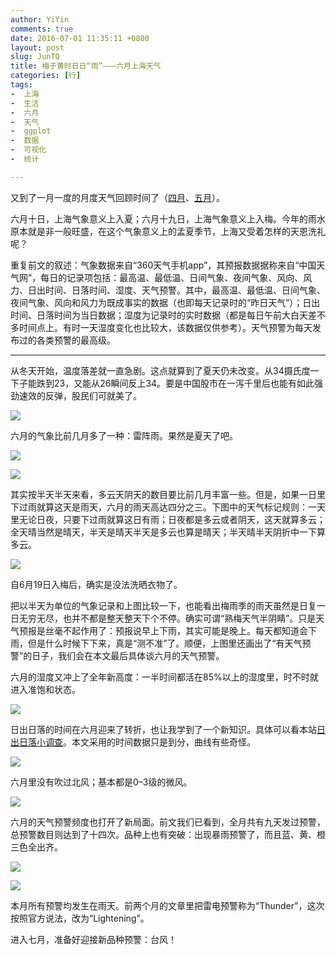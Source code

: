 ```yaml
---
author: YiYin
comments: true
date: 2016-07-01 11:35:11 +0800
layout: post
slug: JunTQ
title: 梅子黄时日日“雨”———六月上海天气
categories: [行]
tags:
-  上海
-  生活
-  六月
-  天气
-  ggplot
-  数据
-  可视化
-  统计

---
```


又到了一月一度的月度天气回顾时间了（<a href="http://whyhow.github.io/2016/05/01/aprtq.html">四月</a>、<a href="http://www.whyhow.io/2016/06/01/aprtq.html">五月</a>）。

六月十日，上海气象意义上入夏；六月十九日，上海气象意义上入梅。今年的雨水原本就是非一般旺盛，在这个气象意义上的孟夏季节，上海又受着怎样的天恩洗礼呢？

重复前文的叙述：气象数据来自“360天气手机app”，其预报数据据称来自“中国天气网”，每日的记录项包括：最高温、最低温、日间气象、夜间气象、风向、风力、日出时间、日落时间、湿度、天气预警。其中，最高温、最低温、日间气象、夜间气象、风向和风力为既成事实的数据（也即每天记录时的“昨日天气”）；日出时间、日落时间为当日数据；湿度为记录时的实时数据（都是每日午前大白天差不多时间点上。有时一天湿度变化也比较大，该数据仅供参考）。天气预警为每天发布过的各类预警的最高级。

<hr/>

从冬天开始，温度落差就一直急剧。这点就算到了夏天仍未改变。从34摄氏度一下子能跌到23，又能从26瞬间反上34。要是中国股市在一泻千里后也能有如此强劲速效的反弹，股民们可就美了。

![](/public/images/Jun/ondo.png)

六月的气象比前几月多了一种：雷阵雨。果然是夏天了吧。

![](/public/images/Jun/tenkou.png)

![](/public/images/Jun/tenkou2.png)

其实按半天半天来看，多云天阴天的数目要比前几月丰富一些。但是，如果一日里下过雨就算这天是雨天，六月的雨天高达四分之三。下图中的天气标记规则：一天里无论日夜，只要下过雨就算这日有雨；日夜都是多云或者阴天，这天就算多云；全天晴当然是晴天，半天是晴天半天是多云也算是晴天；半天晴半天阴折中一下算多云。

![](/public/images/Jun/tenkouall.png)

自6月19日入梅后，确实是没法洗晒衣物了。

把以半天为单位的气象记录和上图比较一下，也能看出梅雨季的雨天虽然是日复一日无穷无尽，也并不都是整天整天下个不停。确实可谓“熟梅天气半阴睛”。只是天气预报是丝毫不起作用了：预报说早上下雨，其实可能是晚上。每天都知道会下雨，但是什么时候下下来，真是“测不准”了。顺便，上图里还画出了“有天气预警”的日子，我们会在本文最后具体谈六月的天气预警。

六月的湿度又冲上了全年新高度：一半时间都活在85%以上的湿度里，时不时就进入准饱和状态。

![](/public/images/Jun/humi.png)

日出日落的时间在六月迎来了转折，也让我学到了一个新知识。具体可以看本站<a href="http://www.whyhow.io/2016/06/22/sunrise.html">日出日落小调查</a>。本文采用的时间数据只是到分，曲线有些奇怪。

![](/public/images/Jun/taiyo.png)

六月里没有吹过北风；基本都是0&#8211;3级的微风。

![](/public/images/Jun/wind.png)

六月的天气预警频度也打开了新局面。前文我们已看到，全月共有九天发过预警，总预警数目则达到了十四次。品种上也有突破：出现暴雨预警了，而且蓝、黄、橙三色全出齐。

![](/public/images/Jun/alert2.png)

![](/public/images/Jun/alert.png)

本月所有预警均发生在雨天。前两个月的文章里把雷电预警称为“Thunder”，这次按照官方说法，改为“Lightening”。

进入七月，准备好迎接新品种预警：台风！